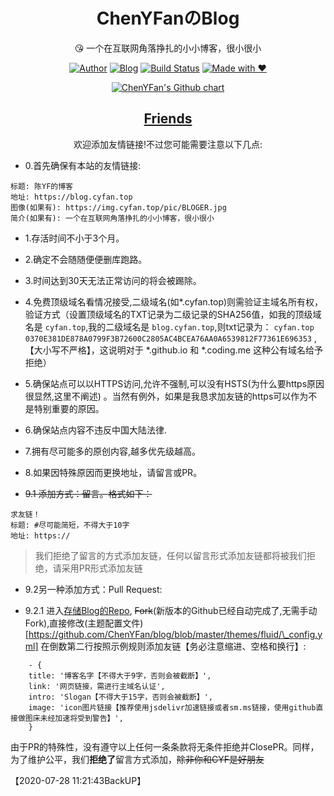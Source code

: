 <h1 align="center">ChenYFanのBlog</h1>
<div align="center">

😘 一个在互联网角落挣扎的小小博客，很小很小

[![Author](https://flat.badgen.net/badge/author/ChenYFan/)](https://github.com/ChenYFan)
[![Blog](https://flat.badgen.net/badge/blog/ChenYFan%E3%81%AEBlog/orange/)](https://blog.cyfan.top)
[![Build Status](https://travis-ci.org/ChenYFan/blog.svg?branch=master)](https://travis-ci.org/ChenYFan/blog)
[![Made with ❤](https://flat.badgen.net/badge/made%20with/%e2%9d%a4/ff69b4)](https://cyfan.top)

</div>

<p align="center">
  <a href="https://github.com/ChenYFan">
    <img src="https://ghchart.rshah.org/ChenYFan" alt="ChenYFan's Github chart" />
  </a>
</p>

<h2 align="center"><a href="https://blog.cyfan.top/links/">Friends</a></h2>

<div align="center">
欢迎添加友情链接!不过您可能需要注意以下几点:
</div>
	
+ 0.首先确保有本站的友情链接:


```
标题: 陈YF的博客
地址: https://blog.cyfan.top
图像(如果有): https://img.cyfan.top/pic/BLOGER.jpg
简介(如果有): 一个在互联网角落挣扎的小小博客，很小很小
```

+ 1.存活时间不小于3个月。

+ 2.确定不会随随便便删库跑路。

+ 3.时间达到30天无法正常访问的将会被踢除。

+ 4.免费顶级域名看情况接受,二级域名(如\*.cyfan.top)则需验证主域名所有权，验证方式（设置顶级域名的TXT记录为二级记录的SHA256值，如我的顶级域名是 `cyfan.top`,我的二级域名是 `blog.cyfan.top`,则txt记录为： `cyfan.top 0370E381DE878A0799F3B72600C2805AC4BCEA76AA0A6539812F77361E696353` ,【大小写不严格】，这说明对于 \*.github.io 和 \*.coding.me 这种公有域名给予拒绝）
    
+ 5.确保站点可以以HTTPS访问,允许不强制,可以没有HSTS(为什么要https原因很显然,这里不阐述) 。当然有例外，如果是我恳求加友链的https可以作为不是特别重要的原因。

+ 6.确保站点内容不违反中国大陆法律.

+ 7.拥有尽可能多的原创内容,越多优先级越高。

+ 8.如果因特殊原因而更换地址，请留言或PR。

+ ~~9.1 添加方式：留言。格式如下：~~


```
求友链！
标题: #尽可能简短，不得大于10字
地址: https://
```

> 我们拒绝了留言的方式添加友链，任何以留言形式添加友链都将被我们拒绝，请采用PR形式添加友链
	
+ 9.2另一种添加方式：Pull Request:

+ 9.2.1 进入[存储Blog的Repo](https://github.com/ChenYFan/blog), ~~Fork~~(新版本的Github已经自动完成了,无需手动Fork),直接修改(主题配置文件)[https://github.com/ChenYFan/blog/blob/master/themes/fluid/\_config.yml] 在倒数第二行按照示例规则添加友链【务必注意缩进、空格和换行】:
    
```
    - {        
    title: '博客名字【不得大于9字，否则会被截断】',
    link: '网页链接，需进行主域名认证',
    intro: 'Slogan【不得大于15字，否则会被截断】',
    image: 'icon图片链接【推荐使用jsdelivr加速链接或者sm.ms链接，使用github直接做图床未经加速将受到警告】',
    }
```

由于PR的特殊性，没有遵守以上任何一条条款将无条件拒绝并ClosePR。同样，为了维护公平，我们**拒绝了**留言方式添加，~~除非你和CYF是好朋友~~

【2020-07-28 11:21:43BackUP】
